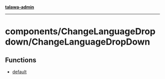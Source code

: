 [**talawa-admin**](../../../README.md)

***

# components/ChangeLanguageDropdown/ChangeLanguageDropDown

## Functions

- [default](functions/default.md)
